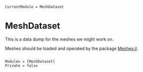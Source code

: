 ```@meta
CurrentModule = MeshDataset
```

# MeshDataset

This is a data dump for the meshes we might work on.

Meshes should be loaded and operated by the package [Meshes.jl](https://das-ara.gitlab.io/priv/julia/Mesh.jl/dev/).


```@index
```

```@autodocs
Modules = [MeshDataset]
Private = false
```
